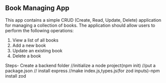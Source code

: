 ## Book Managing App
This app contains a simple CRUD (Create, Read, Update, Delete) application for managing
a collection of books. The application should allow users to perform the following operations:
1. View a list of all books
2. Add a new book
3. Update an existing book
4. Delete a book

Steps-
Create a backend folder 
//initialize a node project(npm init)
//put a package.json
// install express 
//make index.js,types.js(for zod inputs)-npm install zod
